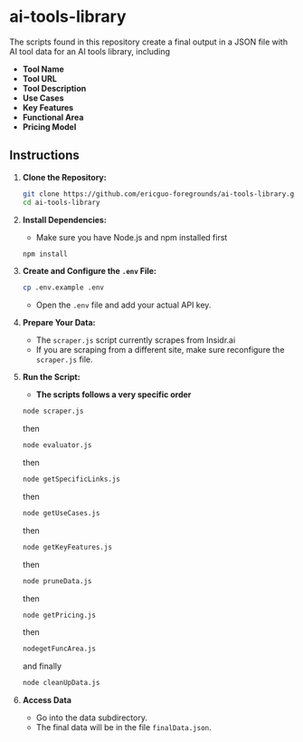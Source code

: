 # ai-tools-library

The scripts found in this repository create a final output in a JSON file with AI tool data for an AI tools library, including

- **Tool Name**
- **Tool URL**
- **Tool Description**
- **Use Cases**
- **Key Features**
- **Functional Area**
- **Pricing Model**

## Instructions

1. **Clone the Repository:**

   ```bash
   git clone https://github.com/ericguo-foregrounds/ai-tools-library.git
   cd ai-tools-library
   ```

2. **Install Dependencies:**
    - Make sure you have Node.js and npm installed first
   ```bash
   npm install
   ```

3. **Create and Configure the `.env` File:**

   ```bash
   cp .env.example .env
   ```

   - Open the `.env` file and add your actual API key.

4. **Prepare Your Data:**

   - The `scraper.js` script currently scrapes from Insidr.ai
   - If you are scraping from a different site, make sure reconfigure the `scraper.js` file.

5. **Run the Script:**
    - **The scripts follows a very specific order**
   ```bash
   node scraper.js
   ```
   then
   ```bash
   node evaluator.js
   ```
   then
   ```bash
   node getSpecificLinks.js
   ```
   then
   ```bash
   node getUseCases.js
   ```
   then
   ```bash
   node getKeyFeatures.js
   ```
   then
   ```bash
   node pruneData.js
   ```
   then
   ```bash
   node getPricing.js
   ```
   then
   ```bash
   nodegetFuncArea.js
   ```
   and finally
   ```bash
   node cleanUpData.js
   ```
6. **Access Data**
    - Go into the data subdirectory.
    - The final data will be in the file `finalData.json`.
